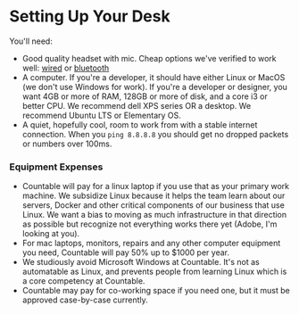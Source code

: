 
# Setting Up Your Desk

You'll need:

  * Good quality headset with mic. Cheap options we've verified to work well: [wired](https://www.amazon.com/Mpow-Microphone-Cancelling-Lightweight-Headphones/dp/B06XWG12QS/ref=sr_1_2?ie=UTF8&qid=1531614591&sr=8-2&keywords=headset+wired+-wireless#customerReviews) or [bluetooth](https://www.amazon.com/New-bee-Bluetooth-Cancelling-Headsetcase/dp/B07FMSJZ3R)
  * A computer. If you're a developer, it should have either Linux or MacOS (we don't use Windows for work). If you're a developer or designer, you want 4GB or more of RAM, 128GB or more of disk, and a core i3 or better CPU. We recommend dell XPS series OR a desktop. We recommend Ubuntu LTS or Elementary OS.
  * A quiet, hopefully cool, room to work from with a stable internet connection. When you `ping 8.8.8.8` you should get no dropped packets or numbers over 100ms.

### Equipment Expenses

  * Countable will pay for a linux laptop if you use that as your primary work machine. We subsidize Linux because it helps the team learn about our servers, Docker and other critical components of our business that use Linux. We want a bias to moving as much infrastructure in that direction as possible but recognize not everything works there yet (Adobe, I'm looking at you).
  * For mac laptops, monitors, repairs and any other computer equipment you need, Countable will pay 50% up to $1000 per year.
  * We studiously avoid Microsoft Windows at Countable. It's not as automatable as Linux, and prevents people from learning Linux which is a core competency at Countable.
  * Countable may pay for co-working space if you need one, but it must be approved case-by-case currently.
